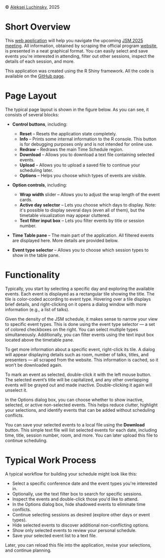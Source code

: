 &copy; [Aleksei Luchinsky](http://alexey-luchinsky.com), 2025

# Short Overview

This [web application](https://al78.shinyapps.io/jsm_shiny/) will help you navigate the upcoming [JSM 2025 meeting](https://ww2.amstat.org/meetings/jsm/2025/). All information, obtained by scraping the official program [website](https://ww3.aievolution.com/JSMAnnual2025/Events/pubSearchOptions?style=0), is presented in a neat graphical format. You can easily select and save events you're interested in attending, filter out other sessions, inspect the details of each session, and more.

This application was created using the R Shiny framework. All the code is available on the [GitHub page](https://github.com/ALuchinsky/jsm_schedule).

# Page Layout

The typical page layout is shown in the figure below. As you can see, it consists of several blocks:

- **Control buttons**, including:
  - **Reset** – Resets the application state completely.
  - **Info** – Prints some internal information to the R console. This button is for debugging purposes only and is not intended for online use.
  - **Redraw** – Redraws the main Time Schedule region.
  - **Download** – Allows you to download a text file containing selected events.
  - **Upload** – Allows you to upload a saved file to continue your scheduling later.
  - **Options** – Helps you choose which types of events are visible.

- **Option controls**, including:
  - **Wrap width** slider – Allows you to adjust the wrap length of the event cards.
  - **Active day selector** – Lets you choose which days to display. Note: it's possible to display several days (even all of them), but the timetable visualization may appear cluttered.
  - **Text filter input box** – Lets you filter events by title or session number.

- **Time Table pane** – The main part of the application. All filtered events are displayed here. More details are provided below.

- **Event type selector** – Allows you to choose which session types to show in the table pane.

# Functionality

Typically, you start by selecting a specific day and exploring the available events. Each event is displayed as a rectangular tile showing the title. The tile is color-coded according to event type. Hovering over a tile displays brief details, and right-clicking on it opens a dialog window with more information (e.g., a list of talks).

Given the density of the JSM schedule, it makes sense to narrow your view to specific event types. This is done using the event type selector — a set of colored checkboxes on the right. You can select multiple types simultaneously. Additionally, you can filter events using the text input box located above the timetable pane.

To get more information about a specific event, right-click its tile. A dialog will appear displaying details such as room, number of talks, titles, and presenters — all scraped from the website. This information is cached, so it won’t be downloaded again.

To mark an event as selected, double-click it with the left mouse button. The selected event’s title will be capitalized, and any other overlapping events will be grayed out and made inactive. Double-clicking it again will unselect it.

In the Options dialog box, you can choose whether to show inactive, selected, or active non-selected events. This helps reduce clutter, highlight your selections, and identify events that can be added without scheduling conflicts.

You can save your selected events to a local file using the **Download** button. This simple text file will list selected events for each date, including time, title, session number, room, and more. You can later upload this file to continue scheduling.

# Typical Work Process

A typical workflow for building your schedule might look like this:

- Select a specific conference date and the event types you're interested in.
- Optionally, use the text filter box to search for specific sessions.
- Inspect the events and double-click those you'd like to attend.
- In the Options dialog box, hide shadowed events to eliminate time conflicts.
- Continue selecting sessions as desired (explore other days or event types).
- Hide selected events to discover additional non-conflicting options.
- Show only selected events to review your personal schedule.
- Save your selected event list to a text file.

Later, you can reload this file into the application, revise your selections, and continue planning.
